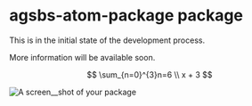 # agsbs-atom-package package

This is in the initial state of the development process.

More information will be available soon.

$$ \sum_{n=0}^{3}n=6 \\
x + 3 $$

![A screen__shot of your package](https://f.cloud.github.com/assets/69169/2290250/c35d867a-a017-11e3-86be-cd7c5bf3ff9b.gif)
     
